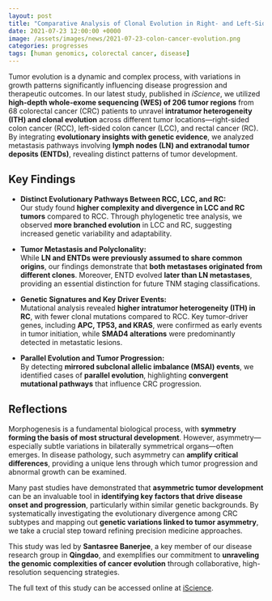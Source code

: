 ```yaml
---
layout: post
title: "Comparative Analysis of Clonal Evolution in Right- and Left-Sided Colon and Rectal Cancer"
date: 2021-07-23 12:00:00 +0000
image: /assets/images/news/2021-07-23-colon-cancer-evolution.png
categories: progresses
tags: [human genomics, colorectal cancer, disease]
---
```


Tumor evolution is a dynamic and complex process, with variations in growth patterns significantly influencing disease progression and therapeutic outcomes. In our latest study, published in *iScience*, we utilized **high-depth whole-exome sequencing (WES) of 206 tumor regions** from 68 colorectal cancer (CRC) patients to unravel **intratumor heterogeneity (ITH) and clonal evolution** across different tumor locations—right-sided colon cancer (RCC), left-sided colon cancer (LCC), and rectal cancer (RC). By integrating **evolutionary insights with genetic evidence**, we analyzed metastasis pathways involving **lymph nodes (LN) and extranodal tumor deposits (ENTDs)**, revealing distinct patterns of tumor development.

## Key Findings

- **Distinct Evolutionary Pathways Between RCC, LCC, and RC:**  
  Our study found **higher complexity and divergence in LCC and RC tumors** compared to RCC. Through phylogenetic tree analysis, we observed **more branched evolution** in LCC and RC, suggesting increased genetic variability and adaptability.

- **Tumor Metastasis and Polyclonality:**  
  While **LN and ENTDs were previously assumed to share common origins**, our findings demonstrate that **both metastases originated from different clones**. Moreover, ENTD evolved **later than LN metastases**, providing an essential distinction for future TNM staging classifications.

- **Genetic Signatures and Key Driver Events:**  
  Mutational analysis revealed **higher intratumor heterogeneity (ITH) in RC**, with fewer clonal mutations compared to RCC. Key tumor-driver genes, including **APC, TP53, and KRAS**, were confirmed as early events in tumor initiation, while **SMAD4 alterations** were predominantly detected in metastatic lesions.

- **Parallel Evolution and Tumor Progression:**  
  By detecting **mirrored subclonal allelic imbalance (MSAI) events**, we identified cases of **parallel evolution**, highlighting **convergent mutational pathways** that influence CRC progression.

## Reflections

Morphogenesis is a fundamental biological process, with **symmetry forming the basis of most structural development**. However, asymmetry—especially subtle variations in bilaterally symmetrical organs—often emerges. In disease pathology, such asymmetry can **amplify critical differences**, providing a unique lens through which tumor progression and abnormal growth can be examined.

Many past studies have demonstrated that **asymmetric tumor development** can be an invaluable tool in **identifying key factors that drive disease onset and progression**, particularly within similar genetic backgrounds. By systematically investigating the evolutionary divergence among CRC subtypes and mapping out **genetic variations linked to tumor asymmetry**, we take a crucial step toward refining precision medicine approaches.

This study was led by **Santasree Banerjee**, a key member of our disease research group in **Qingdao**, and exemplifies our commitment to **unraveling the genomic complexities of cancer evolution** through collaborative, high-resolution sequencing strategies.

The full text of this study can be accessed online at [iScience](https://doi.org/10.1016/j.isci.2021.102718).